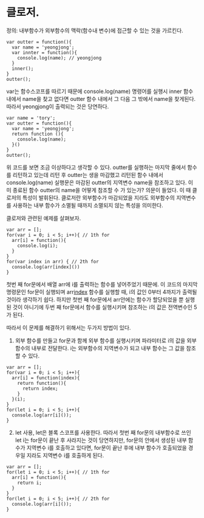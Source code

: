 # 클로저.

정의: 내부함수가 외부함수의 맥락(함수내 변수)에 접근할 수 있는 것을 가르킨다.

```
var outter = function(){
  var name = 'yeongjong';
  var innter = function(){
    console.log(name); // yeongjong
  }
  inner();
}
outter();
```
var는 함수스코프를 따르기 때문에 console.log(name) 명령어를 실행시 inner 함수 내에서
name을 찾고 없다면 outter 함수 내에서 그 다음 그 밖에서 name을 찾게된다.
따라서 yeongjong이 출력되는 것은 당연하다.
```
var name = 'tory';
var outter = function(){
  var name = 'yeongjong';
  return function (){
    console.log(name);
  }()
}
outter();
```
위 코드를 보면 조금 이상하다고 생각할 수 있다. outter를 실행하는 마지막 줄에서
함수를 리턴하고 있는데 리턴 후 outter는 생을 마감했고 리턴된 함수 내에서 console.log(name)
실행문은 마감된 outter의 지역변수 name을 참조하고 있다. 이미 종료된 함수 outter의 name을
어떻게 참조할 수 가 있는가? 의문이 들었다. 이 때 클로저의 특성이 발휘된다. 
클로저란 외부함수가 마감되었을 지라도 외부함수의 지역변수를 사용하는 내부 함수가
소멸될 때까지 소멸되지 않는 특성을 의미한다.

클로저와 관련된 예제를 살펴보자.

```
var arr = [];
for(var i = 0; i < 5; i++){ // 1th for
  arr[i] = function(){
    console.log(i);
  }
}
for(var index in arr) { // 2th for
  console.log(arr[index]())
}
```
첫번 째 for문에서 배열 arr에 i를 출력하는 함수를 넣어주었기 때문에.
이 코드의 마지막 명령문인 for문이 실행되며 arr[index]() 함수를 실행할 때,
i의 값인 0부터 4까지가 출력될 것이라 생각하기 쉽다.
하지만 첫번 째 for문에서 arr안에는 함수가 할당되었을 뿐 실행된 것이 아니기에 
두번 째 for문에서 함수를 실행시키며 참조하는 i의 값은 전역변수인 5가 된다.

따라서 이 문제를 해결하기 위해서는 두가지 방법이 있다.
1. 외부 함수를 만들고 for문과 함께 외부 함수를 실행시키며 파라미터로 i의 값을 외부 함수의 내부로 전달한다.
i는 외부함수의 지역변수가 되고 내부 함수는 그 값을 참조할 수 있다.
```
var arr = [];
for(var i = 0; i < 5; i++){
  arr[i] = function(index){
    return function(){
      return index;
    }
  }(i);
}
for(let i = 0; i < 5; i++){
  console.log(arr[i]());
}
```
2. let 사용, let은 블록 스코프를 사용한다. 따라서 첫번 째 for문의 내부함수로 쓰인 let i는 for문이 끝난 후
사라지는 것이 당연하지만, for문의 안에서 생성된 내부 함수가 지역변수 i를 호출하고 있다면,
for문이 끝난 후에 내부 함수가 호출되었을 경우일 지라도 지역변수 i를 호출하게 된다.
```
var arr = [];
for(let i = 0; i < 5; i++){ // 1th for
  arr[i] = function(){
    return i;
  }
}
for(let i = 0; i < 5; i++){ // 2th for
  console.log(arr[i]());
}
```
